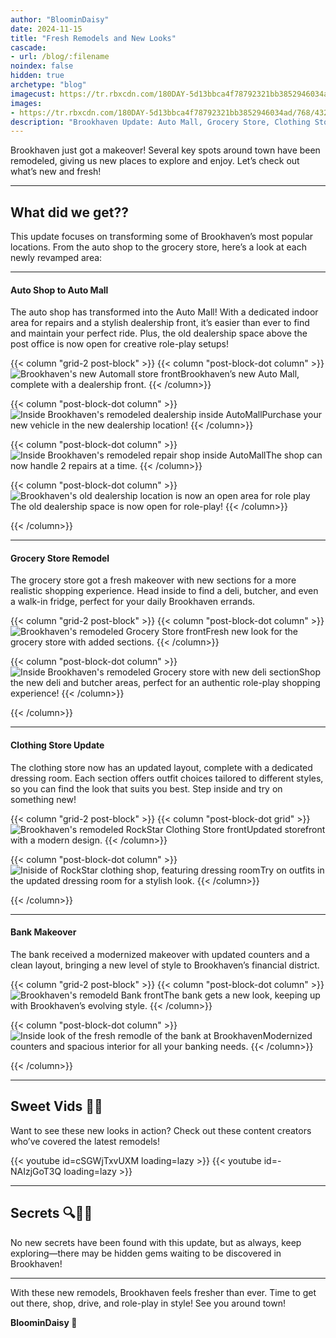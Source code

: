 ```yaml
---
author: "BloominDaisy"
date: 2024-11-15
title: "Fresh Remodels and New Looks"
cascade:
- url: /blog/:filename
noindex: false
hidden: true
archetype: "blog"
imagecust: https://tr.rbxcdn.com/180DAY-5d13bbca4f78792321bb3852946034ad/768/432/Image/Png/noFilter
images:
- https://tr.rbxcdn.com/180DAY-5d13bbca4f78792321bb3852946034ad/768/432/Image/Png/noFilter
description: "Brookhaven Update: Auto Mall, Grocery Store, Clothing Store, and Bank Remodels."
---
```


Brookhaven just got a makeover! Several key spots around town have been remodeled, giving us new places to explore and enjoy. Let’s check out what’s new and fresh!

---

## What did we get??

This update focuses on transforming some of Brookhaven’s most popular locations. From the auto shop to the grocery store, here’s a look at each newly revamped area:

---

#### Auto Shop to Auto Mall  

The auto shop has transformed into the Auto Mall! With a dedicated indoor area for repairs and a stylish dealership front, it’s easier than ever to find and maintain your perfect ride. Plus, the old dealership space above the post office is now open for creative role-play setups!

{{< column "grid-2 post-block" >}}
{{< column "post-block-dot column" >}}
![Brookhaven's new Automall store front](/images/blog/auto_mall_front_remodel.webp)Brookhaven’s new Auto Mall, complete with a dealership front.
{{< /column>}}

{{< column "post-block-dot column" >}}
![Inside Brookhaven's remodeled dealership inside AutoMall](/images/blog/auto_mall_dealership_remodel.webp)Purchase your new vehicle in the new dealership location!
{{< /column>}}

{{< column "post-block-dot column" >}}
![Inside Brookhaven's remodeled repair shop inside AutoMall](/images/blog/auto_mall_repairs_remodel.webp)The shop can now handle 2 repairs at a time.
{{< /column>}}

{{< column "post-block-dot column" >}}
![Brookhaven's old dealership location is now an open area for role play](/images/blog/dealership_removed_now_empty_rp_button.webp)The old dealership space is now open for role-play!
{{< /column>}}

{{< /column>}}

---

#### Grocery Store Remodel

The grocery store got a fresh makeover with new sections for a more realistic shopping experience. Head inside to find a deli, butcher, and even a walk-in fridge, perfect for your daily Brookhaven errands.

{{< column "grid-2 post-block" >}}
{{< column "post-block-dot column" >}}
![Brookhaven's remodeled Grocery Store front](/images/blog/grocery_store_front_remodel.webp)Fresh new look for the grocery store with added sections.
{{< /column>}}


{{< column "post-block-dot column" >}}
![Inside Brookhaven's remodeled Grocery store with new deli section](/images/blog/grocery_store_inside_remodel_2.webp)Shop the new deli and butcher areas, perfect for an authentic role-play shopping experience!
{{< /column>}}

{{< /column>}}

---

#### Clothing Store Update  

The clothing store now has an updated layout, complete with a dedicated dressing room. Each section offers outfit choices tailored to different styles, so you can find the look that suits you best. Step inside and try on something new!

{{< column "grid-2 post-block" >}}
{{< column "post-block-dot grid" >}}
![Brookhaven's remodeled RockStar Clothing Store front](/images/blog/rockstar_clothing_shop_front_remodel.webp)Updated storefront with a modern design.
{{< /column>}}

{{< column "post-block-dot column" >}}
![Iniside of RockStar clothing shop, featuring dressing room](/images/blog/rockstar_clothing_shop_inside_remodel.webp)Try on outfits in the updated dressing room for a stylish look.
{{< /column>}}


{{< /column>}}

---

#### Bank Makeover

The bank received a modernized makeover with updated counters and a clean layout, bringing a new level of style to Brookhaven’s financial district.

{{< column "grid-2 post-block" >}}
{{< column "post-block-dot column" >}}
![Brookhaven's remodeld Bank front](/images/blog/bank_front_remodle.webp)The bank gets a new look, keeping up with Brookhaven’s evolving style.
{{< /column>}}

{{< column "post-block-dot column" >}}
![Inside look of the fresh remodle of the bank at Brookhaven](/images/blog/bank_inside_remodel.webp)Modernized counters and spacious interior for all your banking needs.
{{< /column>}}


{{< /column>}}


---

## Sweet Vids 🎥🍬

Want to see these new looks in action? Check out these content creators who’ve covered the latest remodels!

<div class="grid-2 post-vid-dot">
{{< youtube id=cSGWjTxvUXM loading=lazy >}}
{{< youtube id=-NAIzjGoT3Q loading=lazy >}}
</div>

---

## Secrets 🔍🕵️‍♂️

No new secrets have been found with this update, but as always, keep exploring—there may be hidden gems waiting to be discovered in Brookhaven!

---

With these new remodels, Brookhaven feels fresher than ever. Time to get out there, shop, drive, and role-play in style! See you around town!

**BloominDaisy 💜**
